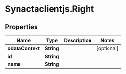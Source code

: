 # Synactaclientjs.Right

## Properties
Name | Type | Description | Notes
------------ | ------------- | ------------- | -------------
**odataContext** | **String** |  | [optional] 
**id** | **String** |  | 
**name** | **String** |  | 


